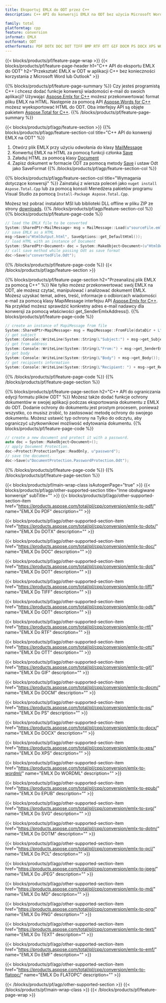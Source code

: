 ```yaml
---
title: Eksportuj EMLX do ODT przez C++
description: C++ API do konwersji EMLX na ODT bez użycia Microsoft Word lub Outlook

family: total
platformtag: cpp
feature: conversion
informat: EMLX
outformat: ODT
otherformats: PDF DOTX DOC DOT TIFF BMP RTF OTT GIF DOCM PS DOCX XPS WORDML EPUB SVG DOTM PCL JPEG MD PNG TEXT EMF FLATOPC
---
```

{{< blocks/products/pf/feature-page-wrap >}}
{{< blocks/products/pf/feature-page-header h1="C++ API do eksportu EMLX do ODT" h2="Przekształć EMLX w ODT w aplikacji C++ bez konieczności korzystania z Microsoft Word lub Outlook" >}}

{{% blocks/products/pf/feature-page-summary %}}
Czy jesteś programistą C++ i chcesz dodać funkcje konwersji wiadomości e-mail do swoich aplikacji? Używając [Aspose.Emlx for C++](https://products.aspose.com/emlx/cpp/) możesz przekonwertować format pliku EMLX na HTML. Następnie za pomocą API [Aspose.Words for C++](https://products.aspose.com/words/cpp/) możesz wyeksportować HTML do ODT. Oba interfejsy API są objęte pakietem [Aspose.Total for C++](https://products.aspose.com/total/cpp/). 
{{% /blocks/products/pf/feature-page-summary  %}}

{{< blocks/products/pf/agp/feature-section >}}
{{% blocks/products/pf/agp/feature-section-col title="C++ API do konwersji EMLX na ODT" %}}
1. Otwórz plik EMLX przy użyciu odwołania do klasy [MailMessage](https://reference.aspose.com/emlx/cpp/class/aspose.emlx.mail_message)
2. Konwertuj EMLX na HTML za pomocą funkcji członka [Save](https://reference.aspose.com/emlx/cpp/class/aspose.emlx.mail_message#a7e7c6b50c8db5a8bcc6934db02b4a786)
3. Załaduj HTML za pomocą klasy [Document](https://reference.aspose.com/words/cpp/class/aspose.words.document)
4. Zapisz dokument w formacie ODT za pomocą metody [Save](https://reference.aspose.com/words/cpp/class/aspose.words.document#save_string_saveformat) i ustaw Odt jako SaveFormat
{{% /blocks/products/pf/agp/feature-section-col %}}

{{% blocks/products/pf/agp/feature-section-col title="Wymagania dotyczące konwersji" %}}
Zainstaluj z wiersza poleceń jako ```nuget install Aspose.Total.Cpp``` lub za pomocą konsoli Menedżera pakietów programu Visual Studio za pomocą ```Install-Package Aspose.Total.Cpp```.

Możesz też pobrać instalator MSI lub biblioteki DLL offline w pliku ZIP ze strony [downloads](https://downloads.aspose.com/total/cpp).
{{% /blocks/products/pf/agp/feature-section-col %}}
{{% blocks/products/pf/feature-page-code %}}

```cpp
// load the EMLX file to be converted
System::SharedPtr<MailMessage> msg = MailMessage::Load(u"sourceFile.emlx");
// save EMLX as a HTML 
msg->Save(u"HtmlOutput.html", SaveOptions::get_DefaultHtml());  
// load HTML with an instance of Document
System::SharedPtr<Document> doc = System::MakeObject<Document>(u"HtmlOutput.html");
// call save method while passing Odt as save format
doc->Save(u"convertedFile.Odt");
```


{{% /blocks/products/pf/feature-page-code %}}
{{< /blocks/products/pf/agp/feature-section >}}

{{% blocks/products/pf/feature-page-section  h2="Przeanalizuj plik EMLX za pomocą C++" %}}
Nie tylko możesz przekonwertować swój EMLX na ODT, ale możesz czytać, manipulować i analizować dokument EMLX. Możesz uzyskać temat, adres, treść, informacje o odbiorcach wiadomości e-mail za pomocą klasy MapiMessage interfejsu API [Aspose.Emlx for C++](https://products.aspose.com/emlx/cpp/). Na przykład możesz sprawdzić konkretny adres e-mail nadawcy dla konwersji za pomocą właściwości get_SenderEmlxAddress().
{{% blocks/products/pf/feature-page-code %}}

```cpp
// create an instance of MapiMessage from file
System::SharedPtr<MapiMessage> msg = MapiMessage::FromFile(dataDir + L"message.emlx");
// get subject
System::Console::WriteLine(System::String(L"Subject:") + msg->get_Subject());
// get from address
System::Console::WriteLine(System::String(L"From:") + msg->get_SenderEmlxAddress());
// get body
System::Console::WriteLine(System::String(L"Body") + msg->get_Body());
// get recipients information
System::Console::WriteLine(System::String(L"Recipient: ") + msg->get_Recipients());
```

{{% /blocks/products/pf/feature-page-code  %}}
{{% /blocks/products/pf/feature-page-section %}}

{{% blocks/products/pf/feature-page-section  h2="C++ API do ograniczania edycji formatu plików ODT" %}}
Możesz także dodać funkcje ochrony dokumentów w swojej aplikacji podczas eksportowania dokumentu z EMLX do ODT. Dodanie ochrony do dokumentu jest prostym procesem, ponieważ wszystko, co musisz zrobić, to zastosować metodę ochrony do swojego dokumentu. Możesz ustawić typ ochrony na Tylko do odczytu, aby ograniczyć użytkownikowi możliwość edytowania dokumentu.
{{% blocks/products/pf/feature-page-code %}}

```cpp
// create a new document and protect it with a password.
auto doc = System::MakeObject<Document>();
// apply Document Protection.
doc->Protect(ProtectionType::ReadOnly, u"password");
// save the document.
doc->Save(u"DocumentProtection.PasswordProtection.Odt");
```

{{% /blocks/products/pf/feature-page-code  %}}
{{% /blocks/products/pf/feature-page-section %}}

{{< blocks/products/pf/main-wrap-class isAutogenPage="true" >}}
{{< blocks/products/pf/agp/other-supported-section title="Inne obsługiwane konwersje" subTitle="" >}}
{{< blocks/products/pf/agp/other-supported-section-item href="https://products.aspose.com/total/pl/cpp/conversion/emlx-to-pdf/" name="EMLX Do PDF" description="" >}}

{{< blocks/products/pf/agp/other-supported-section-item href="https://products.aspose.com/total/pl/cpp/conversion/emlx-to-dotx/" name="EMLX Do DOTX" description="" >}}

{{< blocks/products/pf/agp/other-supported-section-item href="https://products.aspose.com/total/pl/cpp/conversion/emlx-to-doc/" name="EMLX Do DOC" description="" >}}

{{< blocks/products/pf/agp/other-supported-section-item href="https://products.aspose.com/total/pl/cpp/conversion/emlx-to-dot/" name="EMLX Do DOT" description="" >}}

{{< blocks/products/pf/agp/other-supported-section-item href="https://products.aspose.com/total/pl/cpp/conversion/emlx-to-tiff/" name="EMLX Do TIFF" description="" >}}

{{< blocks/products/pf/agp/other-supported-section-item href="https://products.aspose.com/total/pl/cpp/conversion/emlx-to-odt/" name="EMLX Do ODT" description="" >}}

{{< blocks/products/pf/agp/other-supported-section-item href="https://products.aspose.com/total/pl/cpp/conversion/emlx-to-rtf/" name="EMLX Do RTF" description="" >}}

{{< blocks/products/pf/agp/other-supported-section-item href="https://products.aspose.com/total/pl/cpp/conversion/emlx-to-ott/" name="EMLX Do OTT" description="" >}}

{{< blocks/products/pf/agp/other-supported-section-item href="https://products.aspose.com/total/pl/cpp/conversion/emlx-to-gif/" name="EMLX Do GIF" description="" >}}

{{< blocks/products/pf/agp/other-supported-section-item href="https://products.aspose.com/total/pl/cpp/conversion/emlx-to-docm/" name="EMLX Do DOCM" description="" >}}

{{< blocks/products/pf/agp/other-supported-section-item href="https://products.aspose.com/total/pl/cpp/conversion/emlx-to-ps/" name="EMLX Do PS" description="" >}}

{{< blocks/products/pf/agp/other-supported-section-item href="https://products.aspose.com/total/pl/cpp/conversion/emlx-to-docx/" name="EMLX Do DOCX" description="" >}}

{{< blocks/products/pf/agp/other-supported-section-item href="https://products.aspose.com/total/pl/cpp/conversion/emlx-to-xps/" name="EMLX Do XPS" description="" >}}

{{< blocks/products/pf/agp/other-supported-section-item href="https://products.aspose.com/total/pl/cpp/conversion/emlx-to-wordml/" name="EMLX Do WORDML" description="" >}}

{{< blocks/products/pf/agp/other-supported-section-item href="https://products.aspose.com/total/pl/cpp/conversion/emlx-to-epub/" name="EMLX Do EPUB" description="" >}}

{{< blocks/products/pf/agp/other-supported-section-item href="https://products.aspose.com/total/pl/cpp/conversion/emlx-to-svg/" name="EMLX Do SVG" description="" >}}

{{< blocks/products/pf/agp/other-supported-section-item href="https://products.aspose.com/total/pl/cpp/conversion/emlx-to-dotm/" name="EMLX Do DOTM" description="" >}}

{{< blocks/products/pf/agp/other-supported-section-item href="https://products.aspose.com/total/pl/cpp/conversion/emlx-to-pcl/" name="EMLX Do PCL" description="" >}}

{{< blocks/products/pf/agp/other-supported-section-item href="https://products.aspose.com/total/pl/cpp/conversion/emlx-to-jpeg/" name="EMLX Do JPEG" description="" >}}

{{< blocks/products/pf/agp/other-supported-section-item href="https://products.aspose.com/total/pl/cpp/conversion/emlx-to-md/" name="EMLX Do MD" description="" >}}

{{< blocks/products/pf/agp/other-supported-section-item href="https://products.aspose.com/total/pl/cpp/conversion/emlx-to-png/" name="EMLX Do PNG" description="" >}}

{{< blocks/products/pf/agp/other-supported-section-item href="https://products.aspose.com/total/pl/cpp/conversion/emlx-to-text/" name="EMLX Do TEXT" description="" >}}

{{< blocks/products/pf/agp/other-supported-section-item href="https://products.aspose.com/total/pl/cpp/conversion/emlx-to-emf/" name="EMLX Do EMF" description="" >}}

{{< blocks/products/pf/agp/other-supported-section-item href="https://products.aspose.com/total/pl/cpp/conversion/emlx-to-flatopc/" name="EMLX Do FLATOPC" description="" >}}


{{< /blocks/products/pf/agp/other-supported-section >}}
{{< /blocks/products/pf/main-wrap-class >}}
{{< /blocks/products/pf/feature-page-wrap >}}